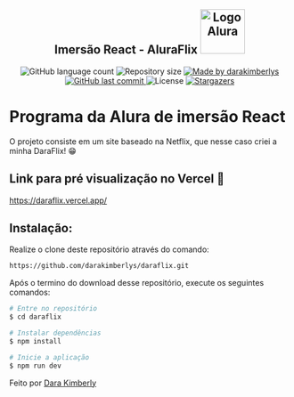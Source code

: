 <h2 align="center"> 
Imersão React - AluraFlix  <img alt="Logo Alura" width="80px" src="./assets/logo-alura.svg" />

</h2>
<p align="center">
  <img alt="GitHub language count" src="https://img.shields.io/github/languages/count/darakimberlys/daraflix?color=%2304D361">

  <img alt="Repository size" src="https://img.shields.io/github/repo-size/darakimberlys/daraflix">

  <a href="https://www.linkedin.com/in/darakimberlys/">
    <img alt="Made by darakimberlys" src="https://img.shields.io/badge/made%20by-darakimberlys-%2304D361">
  </a>
  
  <a href="https://github.com/darakimberlys/daraflix/commits/master">
    <img alt="GitHub last commit" src="https://img.shields.io/github/last-commit/darakimberlys/daraflix">
  </a>

  <img alt="License" src="https://img.shields.io/badge/license-MIT-brightgreen">
   <a href="https://github.com/darakimberlys/daraflix/stargazers">
    <img alt="Stargazers" src="https://img.shields.io/github/stars/darakimberlys/daraflix?style=social">
  </a>
</p>

# Programa da Alura de imersão React

O projeto consiste em um site baseado na Netflix, que nesse caso criei a minha DaraFlix! 😁

## Link para pré visualização no Vercel 🤗

https://daraflix.vercel.app/ 

## Instalação:

Realize o clone deste repositório através do comando:
```bash
https://github.com/darakimberlys/daraflix.git
``` 
Após o termino do download desse repositório, execute os seguintes comandos:

```bash
# Entre no repositório
$ cd daraflix

# Instalar dependências 
$ npm install

# Inicie a aplicação
$ npm run dev
```

Feito por [Dara Kimberly](https://www.linkedin.com/in/darakimberlys/)
